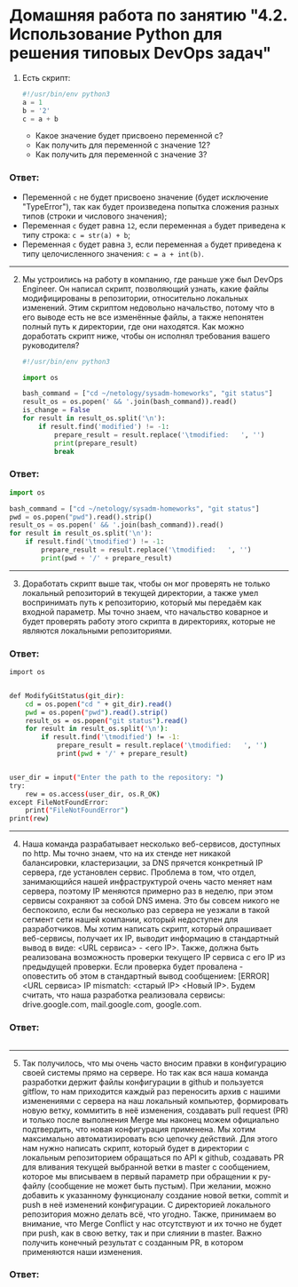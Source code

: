 Домашняя работа по занятию "4.2. Использование Python для решения типовых DevOps задач"
==

1. Есть скрипт:
	```python
    #!/usr/bin/env python3
	a = 1
	b = '2'
	c = a + b
	```
	* Какое значение будет присвоено переменной c?
	* Как получить для переменной c значение 12?
	* Как получить для переменной c значение 3?
	
   
<h3>Ответ:</h3>

- Переменной `c` не будет присвоено значение (будет исключение "TypeError"), так как будет произведена попытка сложения
  разных типов (строки и числового значения);
- Переменная `c` будет равна `12`, если переменная `a` будет приведена к типу строка: `c = str(a) + b`;
- Переменная `c` будет равна `3`, если переменная `a` будет приведена к типу целочисленного значения: `c = a + int(b)`.

---

2. Мы устроились на работу в компанию, где раньше уже был DevOps Engineer. Он написал скрипт, позволяющий узнать, какие
   файлы модифицированы в репозитории, относительно локальных изменений. Этим скриптом недовольно начальство, потому что
   в его выводе есть не все изменённые файлы, а также непонятен полный путь к директории, где они находятся. Как можно
   доработать скрипт ниже, чтобы он исполнял требования вашего руководителя?

	````python
    #!/usr/bin/env python3

    import os

	bash_command = ["cd ~/netology/sysadm-homeworks", "git status"]
	result_os = os.popen(' && '.join(bash_command)).read()
    is_change = False
	for result in result_os.split('\n'):
        if result.find('modified') != -1:
            prepare_result = result.replace('\tmodified:   ', '')
            print(prepare_result)
            break

	````

<h3>Ответ:</h3>

````python
import os

bash_command = ["cd ~/netology/sysadm-homeworks", "git status"]
pwd = os.popen("pwd").read().strip()
result_os = os.popen(' && '.join(bash_command)).read()
for result in result_os.split('\n'):
    if result.find('\tmodified') != -1:
        prepare_result = result.replace('\tmodified:   ', '')
        print(pwd + '/' + prepare_result)
````

---

3. Доработать скрипт выше так, чтобы он мог проверять не только локальный репозиторий в текущей директории, а также умел
   воспринимать путь к репозиторию, который мы передаём как входной параметр. Мы точно знаем, что начальство коварное и
   будет проверять работу этого скрипта в директориях, которые не являются локальными репозиториями.

<h3>Ответ:</h3>

````bash
import os


def ModifyGitStatus(git_dir):
    cd = os.popen("cd " + git_dir).read()
    pwd = os.popen("pwd").read().strip()
    result_os = os.popen("git status").read()
    for result in result_os.split('\n'):
        if result.find('\tmodified') != -1:
            prepare_result = result.replace('\tmodified:   ', '')
            print(pwd + '/' + prepare_result)


user_dir = input("Enter the path to the repository: ")
try:
    rew = os.access(user_dir, os.R_OK)
except FileNotFoundError:
    print("FileNotFoundError")
print(rew)

````

---

4. Наша команда разрабатывает несколько веб-сервисов, доступных по http. Мы точно знаем, что на их стенде нет никакой
   балансировки, кластеризации, за DNS прячется конкретный IP сервера, где установлен сервис. Проблема в том, что отдел,
   занимающийся нашей инфраструктурой очень часто меняет нам сервера, поэтому IP меняются примерно раз в неделю, при
   этом сервисы сохраняют за собой DNS имена. Это бы совсем никого не беспокоило, если бы несколько раз сервера не
   уезжали в такой сегмент сети нашей компании, который недоступен для разработчиков. Мы хотим написать скрипт, который
   опрашивает веб-сервисы, получает их IP, выводит информацию в стандартный вывод в виде: <URL сервиса> - <его IP>.
   Также, должна быть реализована возможность проверки текущего IP сервиса c его IP из предыдущей проверки. Если
   проверка будет провалена - оповестить об этом в стандартный вывод сообщением: [ERROR] <URL сервиса> IP mismatch:
   <старый IP> <Новый IP>. Будем считать, что наша разработка реализовала сервисы: drive.google.com, mail.google.com,
   google.com.

<h3>Ответ:</h3>

````bash

````

---

5. Так получилось, что мы очень часто вносим правки в конфигурацию своей системы прямо на сервере. Но так как вся наша
   команда разработки держит файлы конфигурации в github и пользуется gitflow, то нам приходится каждый раз переносить
   архив с нашими изменениями с сервера на наш локальный компьютер, формировать новую ветку, коммитить в неё изменения,
   создавать pull request (PR) и только после выполнения Merge мы наконец можем официально подтвердить, что новая
   конфигурация применена. Мы хотим максимально автоматизировать всю цепочку действий. Для этого нам нужно написать
   скрипт, который будет в директории с локальным репозиторием обращаться по API к github, создавать PR для вливания
   текущей выбранной ветки в master с сообщением, которое мы вписываем в первый параметр при обращении к py-файлу
   (сообщение не может быть пустым). При желании, можно добавить к указанному функционалу создание новой ветки, commit
   и push в неё изменений конфигурации. С директорией локального репозитория можно делать всё, что угодно. Также,
   принимаем во внимание, что Merge Conflict у нас отсутствуют и их точно не будет при push, как в свою ветку, так и при
   слиянии в master. Важно получить конечный результат с созданным PR, в котором применяются наши изменения. 

   
<h3>Ответ:</h3>

````bash

````